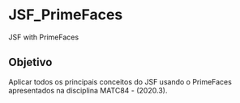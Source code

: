 # JSF_PrimeFaces
JSF with PrimeFaces

## Objetivo
Aplicar todos os principais conceitos do JSF usando o PrimeFaces apresentados na disciplina MATC84 - (2020.3).

